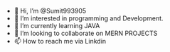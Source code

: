 - 👋 Hi, I’m @Sumit993905
- 👀 I’m interested in programming and Development.
- 🌱 I’m currently learning JAVA
- 💞️ I’m looking to collaborate on MERN PROJECTS
- 📫 How to reach me via Linkdin

<!---
Sumit993905/Sumit993905 is a ✨ special ✨ repository because its `README.md` (this file) appears on your GitHub profile.
You can click the Preview link to take a look at your changes.
--->
